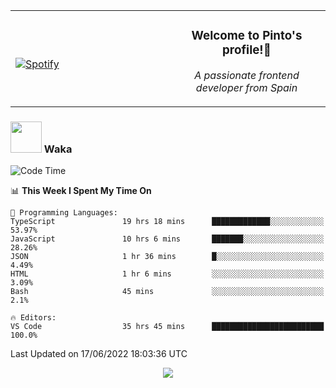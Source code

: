 <table width="100%" align="center"> 
  <tr>
  <td width="50%">
      
&nbsp; <br> [![Spotify](https://novatorem-zeta-rust.vercel.app/api/spotify)](https://open.spotify.com/user/novatorem-zeta-rust)

  </td>
  <td width="50%">
    <h3 align="center">Welcome to Pinto's profile!👋</h3>
    <p align="center"><em>A passionate frontend developer from Spain</em></p>
  </td>
  </table>

### <img src="https://media.giphy.com/media/VgCDAzcKvsR6OM0uWg/giphy.gif" width="50"> Waka

  <!--START_SECTION:waka-->
![Code Time](http://img.shields.io/badge/Code%20Time-542%20hrs%201%20min-blue)

📊 **This Week I Spent My Time On** 

```text
💬 Programming Languages: 
TypeScript               19 hrs 18 mins      █████████████░░░░░░░░░░░░   53.97% 
JavaScript               10 hrs 6 mins       ███████░░░░░░░░░░░░░░░░░░   28.26% 
JSON                     1 hr 36 mins        █░░░░░░░░░░░░░░░░░░░░░░░░   4.49% 
HTML                     1 hr 6 mins         ░░░░░░░░░░░░░░░░░░░░░░░░░   3.09% 
Bash                     45 mins             ░░░░░░░░░░░░░░░░░░░░░░░░░   2.1%

🔥 Editors: 
VS Code                  35 hrs 45 mins      █████████████████████████   100.0%

```


 Last Updated on 17/06/2022 18:03:36 UTC
<!--END_SECTION:waka-->

<div align="center">
<img src="https://github-readme-stats-gilt-tau.vercel.app/api/top-langs/?username=pinto-hub&layout=compact&theme=dracula" />
</div>
